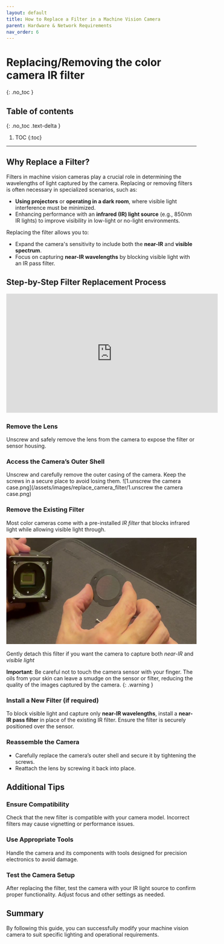 ```yaml
---
layout: default
title: How to Replace a Filter in a Machine Vision Camera
parent: Hardware & Network Requirements
nav_order: 6
---
```


# Replacing/Removing the color camera IR filter 
{: .no_toc }

## Table of contents
{: .no_toc .text-delta }

1. TOC
{:toc}

---

## Why Replace a Filter?
Filters in machine vision cameras play a crucial role in determining the wavelengths of light captured by the camera. Replacing or removing filters is often necessary in specialized scenarios, such as:
* **Using projectors** or **operating in a dark room**, where visible light interference must be minimized.
* Enhancing performance with an **infrared (IR) light source** (e.g., 850nm IR lights) to improve visibility in low-light or no-light environments.

Replacing the filter allows you to:
* Expand the camera's sensitivity to include both the **near-IR** and **visible spectrum**.
* Focus on capturing **near-IR wavelengths** by blocking visible light with an IR pass filter.

## Step-by-Step Filter Replacement Process
<iframe width="560" height="315" src="https://youtu.be/JISiSYFnnIM" frameborder="0" allowfullscreen></iframe>

### Remove the Lens 
Unscrew and safely remove the lens from the camera to expose the filter or sensor housing.

### Access the Camera’s Outer Shell
Unscrew and carefully remove the outer casing of the camera. Keep the screws in a secure place to avoid losing them.
![1.unscrew the camera case.png](/assets/images/replace_camera_filter/1.unscrew the camera case.png)

### Remove the Existing Filter
Most color cameras come with a pre-installed *IR filter* that blocks infrared light while allowing visible light through.

![2.remove_the_IR_filter.png](/assets/images/replace_camera_filter/2.remove_the_IR_filter.png)

Gently detach this filter if you want the camera to capture both *near-IR* and *visible light*

**Important**: Be careful not to touch the camera sensor with your finger. The oils from your skin can leave a smudge on the sensor or filter, reducing the quality of the images captured by the camera.
{: .warning }

### Install a New Filter (if required)
To block visible light and capture only **near-IR wavelengths**, install a **near-IR pass filter** in place of the existing IR filter. Ensure the filter is securely positioned over the sensor.

### Reassemble the Camera
* Carefully replace the camera’s outer shell and secure it by tightening the screws.
* Reattach the lens by screwing it back into place.

## Additional Tips
### Ensure Compatibility
Check that the new filter is compatible with your camera model. Incorrect filters may cause vignetting or performance issues.

### Use Appropriate Tools
Handle the camera and its components with tools designed for precision electronics to avoid damage.

### Test the Camera Setup
After replacing the filter, test the camera with your IR light source to confirm proper functionality. Adjust focus and other settings as needed.


## Summary
By following this guide, you can successfully modify your machine vision camera to suit specific lighting and operational requirements.





